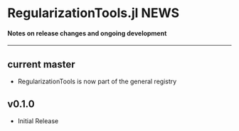 # RegularizationTools.jl NEWS

#### Notes on release changes and ongoing development
---
## current master
- RegularizationTools is now part of the general registry

## v0.1.0
- Initial Release
